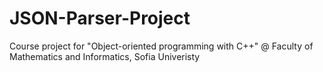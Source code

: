 # JSON-Parser-Project
Course project for "Object-oriented programming with C++" @ Faculty of Mathematics and Informatics, Sofia Univeristy
